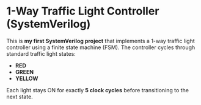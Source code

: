 #  1-Way Traffic Light Controller (SystemVerilog)

This is **my first SystemVerilog project** that implements a 1-way traffic light controller using a finite state machine (FSM). The controller cycles through standard traffic light states:

- **RED**
- **GREEN**
- **YELLOW**

Each light stays ON for exactly **5 clock cycles** before transitioning to the next state.
